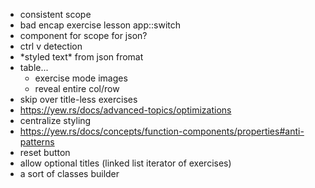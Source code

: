* consistent scope
* bad encap exercise lesson app::switch
* component for scope for json?
* ctrl v detection
* \*styled text\* from json fromat
* table...
    * exercise mode images
    * reveal entire col/row
* skip over title-less exercises
* https://yew.rs/docs/advanced-topics/optimizations
* centralize styling
* https://yew.rs/docs/concepts/function-components/properties#anti-patterns
* reset button
* allow optional titles (linked list iterator of exercises)
* a sort of classes builder
